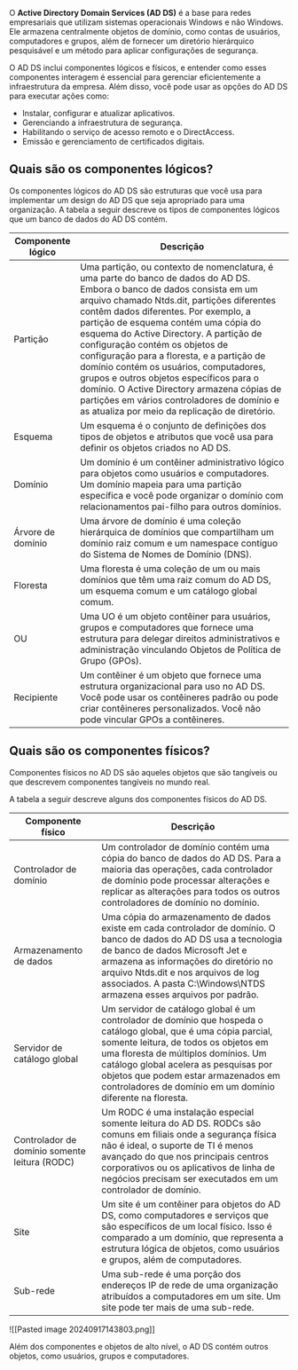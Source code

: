 O **Active Directory Domain Services (AD DS)** é a base para redes empresariais que utilizam sistemas operacionais Windows e não Windows. Ele armazena centralmente objetos de domínio, como contas de usuários, computadores e grupos, além de fornecer um diretório hierárquico pesquisável e um método para aplicar configurações de segurança.

O AD DS inclui componentes lógicos e físicos, e entender como esses componentes interagem é essencial para gerenciar eficientemente a infraestrutura da empresa. Além disso, você pode usar as opções do AD DS para executar ações como:

- Instalar, configurar e atualizar aplicativos.
- Gerenciando a infraestrutura de segurança.
- Habilitando o serviço de acesso remoto e o DirectAccess.
- Emissão e gerenciamento de certificados digitais.

## Quais são os componentes lógicos?
Os componentes lógicos do AD DS são estruturas que você usa para implementar um design do AD DS que seja apropriado para uma organização. A tabela a seguir descreve os tipos de componentes lógicos que um banco de dados do AD DS contém.

| **Componente lógico** | **Descrição**                                                                                                                                                                                                                                                                                                                                                                                                                                                                                                                                                                                                           |
| --------------------- | ----------------------------------------------------------------------------------------------------------------------------------------------------------------------------------------------------------------------------------------------------------------------------------------------------------------------------------------------------------------------------------------------------------------------------------------------------------------------------------------------------------------------------------------------------------------------------------------------------------------------- |
| Partição              | Uma partição, ou contexto de nomenclatura, é uma parte do banco de dados do AD DS. Embora o banco de dados consista em um arquivo chamado Ntds.dit, partições diferentes contêm dados diferentes. Por exemplo, a partição de esquema contém uma cópia do esquema do Active Directory. A partição de configuração contém os objetos de configuração para a floresta, e a partição de domínio contém os usuários, computadores, grupos e outros objetos específicos para o domínio. O Active Directory armazena cópias de partições em vários controladores de domínio e as atualiza por meio da replicação de diretório. |
| Esquema               | Um esquema é o conjunto de definições dos tipos de objetos e atributos que você usa para definir os objetos criados no AD DS.                                                                                                                                                                                                                                                                                                                                                                                                                                                                                           |
| Domínio               | Um domínio é um contêiner administrativo lógico para objetos como usuários e computadores. Um domínio mapeia para uma partição específica e você pode organizar o domínio com relacionamentos pai-filho para outros domínios.                                                                                                                                                                                                                                                                                                                                                                                           |
| Árvore de domínio     | Uma árvore de domínio é uma coleção hierárquica de domínios que compartilham um domínio raiz comum e um namespace contíguo do Sistema de Nomes de Domínio (DNS).                                                                                                                                                                                                                                                                                                                                                                                                                                                        |
| Floresta              | Uma floresta é uma coleção de um ou mais domínios que têm uma raiz comum do AD DS, um esquema comum e um catálogo global comum.                                                                                                                                                                                                                                                                                                                                                                                                                                                                                         |
| OU                    | Uma UO é um objeto contêiner para usuários, grupos e computadores que fornece uma estrutura para delegar direitos administrativos e administração vinculando Objetos de Política de Grupo (GPOs).                                                                                                                                                                                                                                                                                                                                                                                                                       |
| Recipiente            | Um contêiner é um objeto que fornece uma estrutura organizacional para uso no AD DS. Você pode usar os contêineres padrão ou pode criar contêineres personalizados. Você não pode vincular GPOs a contêineres.                                                                                                                                                                                                                                                                                                                                                                                                          |

## Quais são os componentes físicos?
Componentes físicos no AD DS são aqueles objetos que são tangíveis ou que descrevem componentes tangíveis no mundo real.

A tabela a seguir descreve alguns dos componentes físicos do AD DS.

| **Componente físico**                         | **Descrição**                                                                                                                                                                                                                                                                                                                                   |
| --------------------------------------------- | ----------------------------------------------------------------------------------------------------------------------------------------------------------------------------------------------------------------------------------------------------------------------------------------------------------------------------------------------- |
| Controlador de domínio                        | Um controlador de domínio contém uma cópia do banco de dados do AD DS. Para a maioria das operações, cada controlador de domínio pode processar alterações e replicar as alterações para todos os outros controladores de domínio no domínio.                                                                                                   |
| Armazenamento de dados                        | Uma cópia do armazenamento de dados existe em cada controlador de domínio. O banco de dados do AD DS usa a tecnologia de banco de dados Microsoft Jet e armazena as informações do diretório no arquivo Ntds.dit e nos arquivos de log associados. A pasta C:\Windows\NTDS armazena esses arquivos por padrão.                                  |
| Servidor de catálogo global                   | Um servidor de catálogo global é um controlador de domínio que hospeda o catálogo global, que é uma cópia parcial, somente leitura, de todos os objetos em uma floresta de múltiplos domínios. Um catálogo global acelera as pesquisas por objetos que podem estar armazenados em controladores de domínio em um domínio diferente na floresta. |
| Controlador de domínio somente leitura (RODC) | Um RODC é uma instalação especial somente leitura do AD DS. RODCs são comuns em filiais onde a segurança física não é ideal, o suporte de TI é menos avançado do que nos principais centros corporativos ou os aplicativos de linha de negócios precisam ser executados em um controlador de domínio.                                           |
| Site                                          | Um site é um contêiner para objetos do AD DS, como computadores e serviços que são específicos de um local físico. Isso é comparado a um domínio, que representa a estrutura lógica de objetos, como usuários e grupos, além de computadores.                                                                                                   |
| Sub-rede                                      | Uma sub-rede é uma porção dos endereços IP de rede de uma organização atribuídos a computadores em um site. Um site pode ter mais de uma sub-rede.                                                                                                                                                                                              |

![[Pasted image 20240917143803.png]]

Além dos componentes e objetos de alto nível, o AD DS contém outros objetos, como usuários, grupos e computadores.